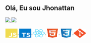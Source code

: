 ## Olá, Eu sou Jhonattan

  <div>
  <a href="https://github.com/Jhonattan2121">
     <img height="180em" src="https://github-readme-stats.vercel.app/api?username=Jhonattan2121&show_icons=true&theme=dracula&include_all_commits=true&count_private=true"/>
  <img height="180em" src="https://github-readme-stats.vercel.app/api/top-langs/?username=Jhonattan2121&layout=compact&langs_count=7&theme=dracula"/>
 
<div style="display: inline_block"><br>
  <img align="center" alt="Jhonattan2121-Js" height="30" width="40" src="https://raw.githubusercontent.com/devicons/devicon/master/icons/javascript/javascript-plain.svg">
  <img align="center" alt="Jhonattan2121-Ts" height="30" width="40" src="https://raw.githubusercontent.com/devicons/devicon/master/icons/typescript/typescript-plain.svg">
  <img align="center" alt="Jhonattan2121-React" height="30" width="40" src="https://raw.githubusercontent.com/devicons/devicon/master/icons/react/react-original.svg">
  <img align="center" alt="Jhonattan2121-HTML" height="30" width="40" src="https://raw.githubusercontent.com/devicons/devicon/master/icons/html5/html5-original.svg">
  <img align="center" alt="Jhonattan2121-CSS" height="30" width="40" src="https://raw.githubusercontent.com/devicons/devicon/master/icons/css3/css3-original.svg">
  <img align="center" alt="Jhonattan2121-Git" height="30" width="40" src="https://raw.githubusercontent.com/devicons/devicon/master/icons/git/git-original.svg">
</div>
  
